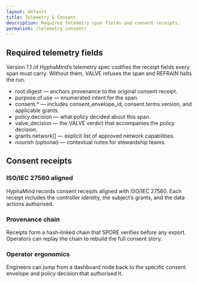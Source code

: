 ```yaml
---
layout: default
title: Telemetry & Consent
description: Required telemetry span fields and consent receipts.
permalink: /telemetry-consent/
---
```


<section class="container">
  <h1 class="mt-0">Required telemetry fields</h1>
  <p class="mt-1">Version 1.1 of HyphaMind’s telemetry spec codifies the receipt fields every span must carry. Without them, VALVE refuses the span and REFRAIN halts the run.</p>
  <ul class="wrapped-list">
    <li><span class="code-inline">root.digest</span> — anchors provenance to the original consent receipt.</li>
    <li><span class="code-inline">purpose.of.use</span> — enumerated intent for the span.</li>
    <li><span class="code-inline">consent.*</span> — includes <span class="code-inline">consent_envelope_id</span>, <span class="code-inline">consent.terms.version</span>, and applicable grants.</li>
    <li><span class="code-inline">policy.decision</span> — what policy decided about this span.</li>
    <li><span class="code-inline">valve_decision</span> — the VALVE verdict that accompanies the policy decision.</li>
    <li><span class="code-inline">grants.network[]</span> — explicit list of approved network capabilities.</li>
    <li><span class="code-inline">nourish</span> (optional) — contextual notes for stewardship teams.</li>
  </ul>
</section>

<section class="container mt-2">
  <h2 class="mt-0">Consent receipts</h2>
  <div class="card" data-accent="teal">
    <h3 class="mt-0">ISO/IEC 27560 aligned</h3>
    <p>HyphaMind records consent receipts aligned with ISO/IEC 27560. Each receipt includes the controller identity, the subject’s grants, and the data actions authorised.</p>
  </div>
  <div class="card" data-accent="gold">
    <h3 class="mt-0">Provenance chain</h3>
    <p>Receipts form a hash‑linked chain that SPORE verifies before any export. Operators can replay the chain to rebuild the full consent story.</p>
  </div>
  <div class="card" data-accent="amber">
    <h3 class="mt-0">Operator ergonomics</h3>
    <p>Engineers can jump from a dashboard node back to the specific consent envelope and policy decision that authorised it.</p>
  </div>
</section>

